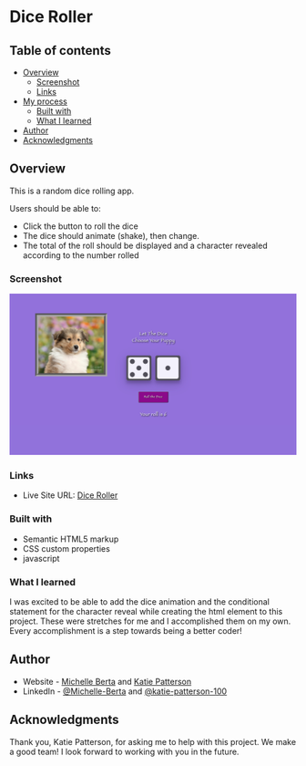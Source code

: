 # Dice Roller

## Table of contents

- [Overview](#overview)
  - [Screenshot](#screenshot)
  - [Links](#links)
- [My process](#my-process)
  - [Built with](#built-with)
  - [What I learned](#what-i-learned)
- [Author](#author)
- [Acknowledgments](#acknowledgments)

## Overview

This is a random dice rolling app.

Users should be able to:

- Click the button to roll the dice
- The dice should animate (shake), then change.
- The total of the roll should be displayed and a character revealed according to the number rolled

### Screenshot

![](./img/dice-roller-screenshot.png)

### Links

- Live Site URL: [Dice Roller](https://michelleberta.github.io/dice-roller/)

### Built with

- Semantic HTML5 markup
- CSS custom properties
- javascript

### What I learned

I was excited to be able to add the dice animation and the conditional statement for the character reveal while creating the html element to this project.  These were stretches for me and I accomplished them on my own.  Every accomplishment is a step towards being a better coder!

## Author

- Website - [Michelle Berta](https://michelleberta.github.io/portfolio/) and [Katie Patterson](https://github.com/ktp1451)
- LinkedIn - [@Michelle-Berta](https://www.linkedin.com/in/michelle-berta/) and [@katie-patterson-100](https://www.linkedin.com/in/katie-patterson-100/)

## Acknowledgments

Thank you, Katie Patterson, for asking me to help with this project.  We make a good team!  I look forward to working with you in the future.